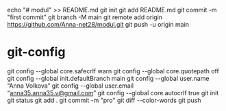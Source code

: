 echo "# modul" >> README.md
git init
git add README.md
git commit -m "first commit"
git branch -M main
git remote add origin https://github.com/Anna-net28/modul.git
git push -u origin main
# git-config
git config --global core.safecrlf warn
git config --global core.quotepath off
git config --global init.defaultBranch main
git config --global user.name “Anna Volkova”
git config --global user.email “anna35.anna35.v@gmail.com”
git config --global core.autocrlf true
git init
git status
git add .
git commit -m "pro"
git diff --color-words
git push
